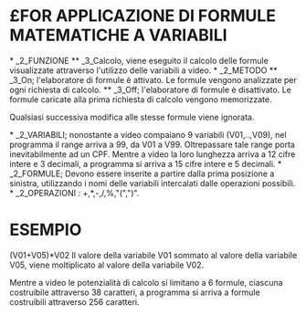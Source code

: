 # £FOR APPLICAZIONE DI FORMULE MATEMATICHE A VARIABILI
 \* _2_FUNZIONE
 \*\* _3_Calcolo, viene eseguito il calcolo delle formule visualizzate attraverso l'utilizzo delle variabili a video.
 \* _2_METODO
 \*\* _3_On; l'elaboratore di formule è attivato. Le formule vengono analizzate per ogni richiesta di calcolo.
 \*\* _3_Off; l'elaboratore di formule è disattivato. Le formule caricate alla prima richiesta di calcolo vengono memorizzate.

Qualsiasi successiva modifica alle stesse formule viene ignorata.

 \* _2_VARIABILI; nonostante a video compaiano 9 variabili (V01,..,V09), nel programma il range arriva a 99, da V01 a V99. Oltrepassare tale range porta inevitabilmente ad un CPF. Mentre a video la loro lunghezza arriva a 12 cifre intere e 3 decimali, a programma si arriva a 15 cifre intere e 5 decimali.
 \* _2_FORMULE;  Devono essere inserite a partire dalla prima posizione a sinistra, utilizzando i nomi delle variabili intercalati dalle operazioni possibili.
 \* _2_OPERAZIONI :  +,\*,-,/,%,"(",")".

# ESEMPIO
(V01+V05)\*V02 Il valore della variabile V01 sommato al valore della variabile V05, viene moltiplicato al valore della variabile V02.

Mentre a video le potenzialità di calcolo si limitano a 6 formule, ciascuna costruibile attraverso 38 caratteri, a programma si arriva a formule costruibili attraverso 256 caratteri.

